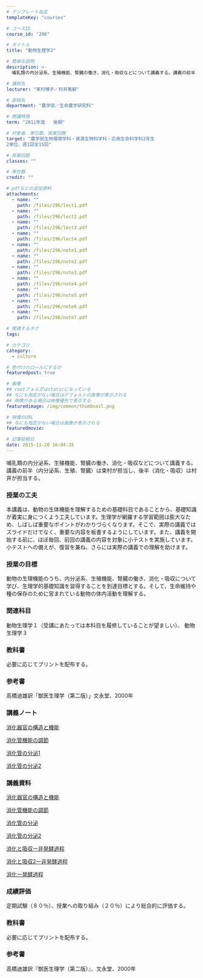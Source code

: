 ```yaml
---
# テンプレート指定
templateKey: "courses"

# コースID
course_id: "296"

# タイトル
title: "動物生理学2"

# 簡単な説明
description: >-
  哺乳類の内分泌系、生殖機能、腎臓の働き、消化・吸収などについて講義する。講義の前半（内分泌系、生殖、腎臓）は束村が担当し、後半（消化・吸収）は村井が担当する。...

# 講師名
lecturer: "束村博子／村井篤嗣"

# 部局名
department: "農学部／生命農学研究科"

# 開講時限
term: "2011年度	後期"

# 対象者、単位数、授業回数
target: "農学部生物環境学科・資源生物科学科・応用生命科学科2年生
2単位、週1回全15回"

# 授業回数
classes: ""

# 単位数
credit: ""

# pdfなどの追加資料
attachments: 
  - name: "" 
    path: /files/296/lect1.pdf
  - name: "" 
    path: /files/296/lect2.pdf
  - name: "" 
    path: /files/296/lect3.pdf
  - name: "" 
    path: /files/296/lect4.pdf
  - name: "" 
    path: /files/296/note1.pdf
  - name: "" 
    path: /files/296/note2.pdf
  - name: "" 
    path: /files/296/note3.pdf
  - name: "" 
    path: /files/296/note4.pdf
  - name: "" 
    path: /files/296/note5.pdf
  - name: "" 
    path: /files/296/note6.pdf
  - name: "" 
    path: /files/296/note7.pdf

# 関連するタグ
tags:

# カテゴリ
category:
  - culture

# 色付けのロールにするか
featuredpost: true

# 画像
## rootフォルダはstaticになっている
## なにも指定がない場合はデフォルトの画像が表示される
## 映像がある場合は映像優先で表示する
featuredimage: /img/common/thumbnail.png

# 映像のURL
## なにも指定がない場合は画像が表示される
featuredmovie: 

# 記事投稿日
date: 2015-11-20 16:04:35
---
```


哺乳類の内分泌系、生殖機能、腎臓の働き、消化・吸収などについて講義する。講義の前半（内分泌系、生殖、腎臓）は束村が担当し、後半（消化・吸収）は村井が担当する。

### 授業の工夫


本講義は、動物の生体機能を理解するための基礎科目であることから、基礎知識が着実に身につくよう工夫しています。生理学が網羅する学習範囲は膨大なため、しばしば重要なポイントがわかりづらくなります。そこで、実際の講義ではスライドだけでなく、重要な内容を板書するようにしています。また、講義を開始する前に、ほぼ毎回、前回の講義の内容を対象に小テストを実施しています。小テストへの備えが、復習を兼ね、さらには実際の講義での理解を助けます。


### 授業の目標


動物の生理機能のうち、内分泌系、生殖機能、腎臓の働き、消化・吸収について学び、生理学的基礎知識を習得することを到達目標とする。そして、生命維持や種の保存のために営まれている動物の体内活動を理解する。


### 関連科目


動物生理学１（受講にあたっては本科目を履修していることが望ましい）、 動物生理学３


### 教科書


必要に応じてプリントを配布する。


### 参考書


高橋迪雄訳「獣医生理学（第二版）」文永堂、2000年


### 講義ノート













[消化器官の構造と機能](/files/296/lect1.pdf) 











[消化管機能の調節](/files/296/lect2.pdf) 











[消化管の分泌1](/files/296/lect3.pdf) 











[消化管の分泌2](/files/296/lect4.pdf) 


### 講義資料













[消化器官の構造と機能](/files/296/note1.pdf) 











[消化管機能の調節](/files/296/note2.pdf) 











[消化管の分泌](/files/296/note3.pdf) 











[消化管の分泌2](/files/296/note4.pdf) 











[消化と吸収ー非発酵過程](/files/296/note5.pdf) 











[消化と吸収2ー非発酵過程](/files/296/note6.pdf) 











[消化ー発酵過程](/files/296/note7.pdf) 


### 成績評価


定期試験（８０％）、授業への取り組み（２０％）により総合的に評価する。

### 教科書


必要に応じてプリントを配布する。


### 参考書


高橋迪雄訳『獣医生理学（第二版）』、文永堂、2000年